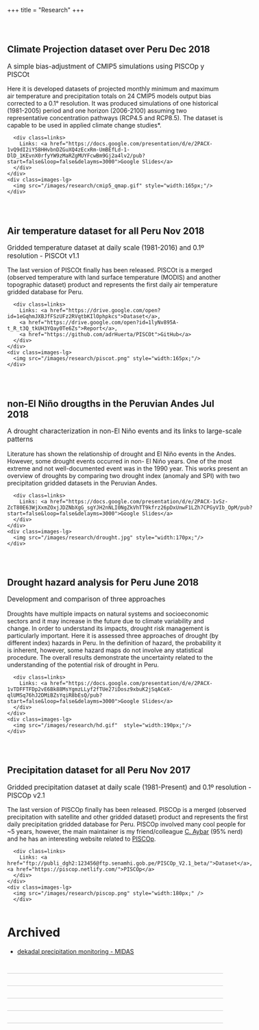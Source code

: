 +++
title = "Research"
+++

<style>
  .project {
    border-bottom: 1px solid #ccc;
    padding: 2em 0;
  }

  #content .project h2 {
    font-size: 1.6em;
  }

  #content .project .header {
    font-size: 1.5em;
    margin-bottom: 0.8em;
  }

  #content .project .header :first-child {
    margin-right: 0.5em;
  }

  #content .project .header .date {
    font-size: 0.8em;
    color: #555;
  }

  .container {
    display: flex;
  }

  .content {
    flex-grow: 1;
  }

  .headline {
    font-size: 1.1em;
    margin-bottom: 1em;
  }

  .container .images {
    margin-left: 1em;
    flex: 0 0 8em;
  }

  .container .images-lg {
    margin-left: 1em;
    flex: 0 0 15em;
  }

  .container.image-row {
    flex-direction: column;
  }

  .container.image-row .images {
    display: flex;
    align-items: center;
    justify-content: space-between;
    margin: 1em 0 0;
    flex-basis: initial;
  }


  .container .images img {
    margin: 0;
    width: 100%;
  }

  .container .images .image {
    flex: 0 0 30%;
  }

  .container.image-row .images img {
    width: initial;
    margin: 0;
  }

  .container .links {
    margin-top: 1em;
    font-weight: bold;
  }

  .container .links a {
    font-weight: normal;
  }
</style>

<div class=project>
  <h2 class=header>
    <span>Climate Projection dataset over Peru </span>
    <span class=date>Dec 2018</span>
  </h2>
  <div class=container>
    <div class=content>
      <div class=headline>
    A simple bias-adjustment of CMIP5 simulations using PISCOp y PISCOt
      </div>
      <p>
        Here it is developed datasets of projected monthly minimum and maximum air temperature and precipitation totals on 24 CMIP5 models output bias corrected to a 0.1° resolution. It was produced simulations of one historical (1981-2005) period and one horizon (2006-2100) assuming two representative concentration pathways (RCP4.5 and RCP8.5). The dataset is capable to be used in applied climate change studies*.
      </p>

      <div class=links>
        Links: <a href="https://docs.google.com/presentation/d/e/2PACX-1vQ9dI2iY58HHvbnDZGuXQ4zEcxRm-UmBEfLd-1-DlD_1KEvnX0rfyYW9zMaRZgMUYFcwBm9Gj2a4lv2/pub?start=false&loop=false&delayms=3000">Google Slides</a>
      </div>
    </div>
    <div class=images-lg>
      <img src="/images/research/cmip5_qmap.gif" style="width:165px;"/>
    </div>
  </div>
</div>


<div class=project>
  <h2 class=header>
    <span>Air temperature dataset for all Peru </span>
    <span class=date>Nov 2018</span>
  </h2>
  <div class=container>
    <div class=content>
      <div class=headline>
         Gridded temperature dataset at daily scale (1981-2016) and 0.1º resolution - PISCOt v1.1
      </div>
      <p>
The last version of PISCOt finally has been released. PISCOt is a merged (observed temperature with land surface temperature (MODIS) and another topographic dataset) product and represents the first daily air temperature gridded database for Peru.
       </p>

      <div class=links>
        Links: <a href="https://drive.google.com/open?id=1eGqhmJXBJfFSzUFz2RVqtbKIlOphpkcs">Dataset</a>, 
        <a href="https://drive.google.com/open?id=1lyNv895A-t_R_t3Q_tkUH3YQay0Te6Zs">Report</a>,
        <a href="https://github.com/adrHuerta/PISCOt">GitHub</a>
      </div>
    </div>
    <div class=images-lg>
      <img src="/images/research/piscot.png" style="width:165px;"/>
    </div>
  </div>
</div>




<div class=project>
  <h2 class=header>
    <span>non-El Niño drougths in the Peruvian Andes</span>
    <span class=date>Jul 2018</span>
  </h2>
  <div class=container>
    <div class=content>
      <div class=headline>
         A drought characterization in non-El Niño events and its links to large-scale patterns 
      </div>
      <p>
            Literature has shown the relationship of drought and El Niño events in the Andes. However, some drought events occurred in non- El Niño years. One of the most extreme and not well-documented event was in the 1990 year. This works present an overview of droughts by comparing two drought index (anomaly and SPI) with two precipitation gridded datasets in the Peruvian Andes.     
      </p>

      <div class=links>
        Links: <a href="https://docs.google.com/presentation/d/e/2PACX-1vSz-ZcT80E63WjXxmZOxjJDZNbXgG_sgYJH2nNLI0NgZkVhTT9kfrz26pDxUnwF1LZh7CPGyVIb_OpM/pub?start=false&loop=false&delayms=3000">Google Slides</a>
      </div>
    </div>
    <div class=images-lg>
      <img src="/images/research/drought.jpg" style="width:170px;"/>
    </div>
  </div>
</div>

<div class=project>
  <h2 class=header>
    <span>Drought hazard analysis for Peru </span>
    <span class=date>June 2018</span>
  </h2>
  <div class=container>
    <div class=content>
      <div class=headline>
       Development and comparison of three approaches
      </div>
      <p>
        Droughts have multiple impacts on natural systems and socioeconomic sectors and it may increase in the future due to climate variability and change. In order to understand its impacts, drought risk management is particularly important. Here it is assessed three approaches of drought (by different index) hazards in Peru. In the definition of hazard, the probability it is inherent, however, some hazard maps do not involve any statistical procedure. The overall results demonstrate the uncertainty related to the understanding of the potential risk of drought in Peru.
      </p>

      <div class=links>
        Links: <a href="https://docs.google.com/presentation/d/e/2PACX-1vTDFFTFDp2vE6Bk88MsYgmzLLyf2fTUe27iDosz9xbuK2jSqACeX-qlUMSq76hJ2DMiBZsYqiR8bEsQ/pub?start=false&loop=false&delayms=3000">Google Slides</a>
      </div>
    </div>
    <div class=images-lg>
      <img src="/images/research/hd.gif"  style="width:190px;"/>
    </div>
  </div>
</div>


<div class=project>
  <h2 class=header>
    Precipitation dataset for all Peru
    <span class="date">Nov 2017</span>
  </h2>
  <div class=container>
    <div class=content>
      <div class=headline>
        Gridded precipitation dataset at daily scale (1981-Present) and 0.1º resolution - PISCOp v2.1
      </div>
      <p>
The last version of PISCOp finally has been released. PISCOp is a merged (observed precipitation with satellite and other gridded dataset) product and represents the first daily precipitation gridded database for Peru. PISCOp involved many cool people for ~5 years, however, the main maintainer is my friend/colleague <a href="https://csaybar.github.io/">C. Aybar</a> (95% nerd) and he has an interesting website related to <a href="https://piscop.netlify.com/">PISCOp</a>.
      </p>

      <div class=links>
        Links: <a href="ftp://publi_dgh2:123456@ftp.senamhi.gob.pe/PISCOp_V2.1_beta/">Dataset</a>, <a href="https://piscop.netlify.com/">PISCOp</a>
      </div>
    </div>
    <div class=images-lg>
      <img src="/images/research/piscop.png" style="width:180px;" />
      </div>
  </div>
</div>


# Archived

- [dekadal precipitation monitoring - MIDAS](https://github.com/adrHuerta/MIDAS)

 

